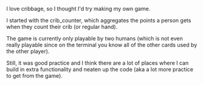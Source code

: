 I love cribbage, so I thought I'd try making my own game.

I started with the crib_counter, which aggregates the points a person gets when they count their crib (or regular hand).

The game is currently only playable by two humans (which is not even really playable since on the terminal you know all of the other cards used by the other player).

Still, it was good practice and I think there are a lot of places where I can build in extra functionality and neaten up the code (aka a lot more practice to get from the game).